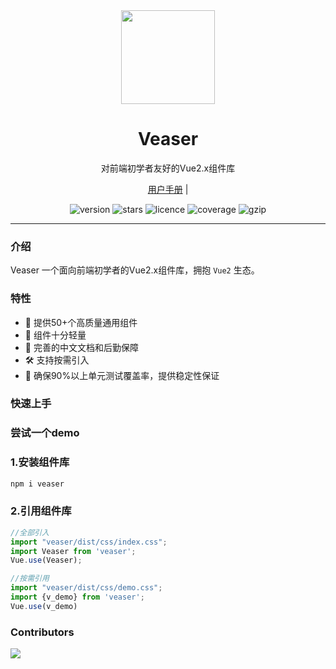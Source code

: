 ﻿
<div align="center">
  <a href="https:http://ceaser.fun/veaser">
    <img src="https://img1.baidu.com/it/u=364778224,1809100332&fm=253&fmt=auto&app=138&f=JPEG?w=500&h=500" width="150">
  </a>
  <h1>Veaser</h1>
  <p>对前端初学者友好的Vue2.x组件库</p>
  <p>
    <a href="http://ceaser.fun/veaser">用户手册</a> | 
  </p>
  <p>
    <img src="https://img.shields.io/npm/v/veaser" alt="version">
    <img src="https://img.shields.io/github/stars/handsomeleft/Veaser" alt="stars">
    <img src="https://img.shields.io/npm/l/@varlet/ui.svg" alt="licence">
    <img src="https://img.shields.io/codecov/c/github/varletjs/varlet" alt="coverage">
    <img src="https://img.shields.io/bundlephobia/min/veaser/0.1.3" alt="gzip" />
  </p>
</div>

---

### 介绍

Veaser 一个面向前端初学者的Vue2.x组件库，拥抱 `Vue2` 生态。

### 特性
- 🚀 提供50+个高质量通用组件 
- 🚀 组件十分轻量
- 💪 完善的中文文档和后勤保障
- 🛠️ 支持按需引入
- 💪 确保90%以上单元测试覆盖率，提供稳定性保证


### 快速上手

### 尝试一个demo

### 1.安装组件库
```bash
npm i veaser

```
### 2.引用组件库
```javascript
//全部引入
import "veaser/dist/css/index.css";
import Veaser from 'veaser';
Vue.use(Veaser);

//按需引用
import "veaser/dist/css/demo.css";
import {v_demo} from 'veaser';
Vue.use(v_demo)

```



### Contributors

<a href="https://github.com/HandsomeLeft/Veaser/graphs/contributors">
  <img src="https://contrib.rocks/image?repo=HandsomeLeft/Veaser" />
</a>

